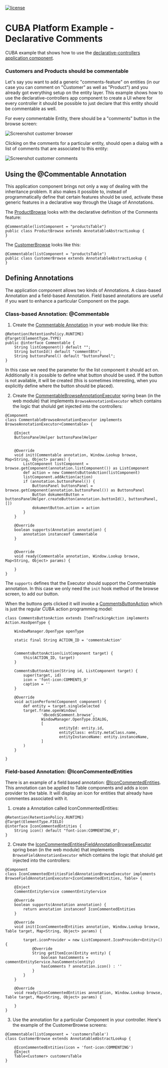 [![license](https://img.shields.io/badge/license-Apache%20License%202.0-blue.svg?style=flat)](http://www.apache.org/licenses/LICENSE-2.0)

# CUBA Platform Example - Declarative Comments

CUBA example that shows how to use the [declarative-controllers application component](https://github.com/balvi/cuba-component-declarative-controllers).


### Customers and Products should be commentable

Let's say you want to add a generic "comments-feature" on entities (in our case you can comment on "Customer" as well as "Product") 
and you already got everything setup on the entity layer. This example shows how to use the declarative-controllers app component to create
a UI where for every controller it should be possible to just declare that this entity should be commentable as well.

For every commentable Entity, there should be a "comments" button in the browse screen:

![Screenshot customer browser](https://github.com/balvi/cuba-example-declarative-comments/blob/master/img/customer-browse.png)

Clicking on the comments for a particular entity, should open a dialog with a list of comments that are associated to this entity:

![Screenshot customer comments](https://github.com/balvi/cuba-example-declarative-comments/blob/master/img/customer-comments.png)

## Using the @Commentable Annotation

This application component brings not only a way of dealing with the inheritance problem. 
It also makes it possible to, instead of programmatically define that certain features should be used, activate these generic features
in a declarative way through the Usage of Annotations.

The [ProductBrowse](https://github.com/balvi/cuba-example-declarative-comments/blob/master/modules/web/src/de/balvi/cuba/example/declarativecomments/web/product/ProductBrowse.java) looks with the declarative definition of the Comments feature:

````
@Commentable(listComponent = "productsTable")
public class ProductBrowse extends AnnotatableAbstractLookup {
}
````

The [CustomerBrowse](https://github.com/balvi/cuba-example-declarative-comments/blob/master/modules/web/src/de/balvi/cuba/example/declarativecomments/web/customer/CustomerBrowse.groovy) looks like this:

````
@Commentable(listComponent = "productsTable")
public class CustomerBrowse extends AnnotatableAbstractLookup {
}
````

## Defining Annotations 

The application component allows two kinds of Annotations. A class-based Annotation and a field-based Annotation.
Field based annotations are useful if you want to enhance a particular Component on the page.

### Class-based Annotation: @Commentable


1. Create the [Commentable Annotation](https://github.com/balvi/cuba-example-declarative-comments/blob/master/modules/web/src/de/balvi/cuba/example/declarativecomments/web/commentable/Commentable.java) in your web module like this:


````
@Retention(RetentionPolicy.RUNTIME)
@Target(ElementType.TYPE)
public @interface Commentable {
    String listComponent() default "";
    String buttonId() default "commentBtn";
    String buttonsPanel() default "buttonsPanel";
}
````

In this case we need the parameter for the list component it should act on. Additionally it is possible to define what
button should be used. If the button is not available, it will be created (this is sometimes interesting, when you explicitly define where the button should be placed).

2. Create the [CommentableBrowseAnnotationExecutor](https://github.com/balvi/cuba-example-declarative-comments/blob/master/modules/web/src/de/balvi/cuba/example/declarativecomments/web/commentable/CommentableBrowseAnnotationExecutor.groovy) 
spring bean (in the web module) that implements `BrowseAnnotationExecutor` 
which contains the logic that sholuld get injected into the controllers:


````
@Component
class CommentableBrowseAnnotationExecutor implements BrowseAnnotationExecutor<Commentable> {

    @Inject
    ButtonsPanelHelper buttonsPanelHelper


    @Override
    void init(Commentable annotation, Window.Lookup browse, Map<String, Object> params) {
        ListComponent listComponent = browse.getComponent(annotation.listComponent()) as ListComponent
        def action = new CommentsButtonAction(listComponent)
        listComponent.addAction(action)
        if (annotation.buttonsPanel()) {
            ButtonsPanel buttonsPanel = browse.getComponent(annotation.buttonsPanel()) as ButtonsPanel
            Button dokumentButton = buttonsPanelHelper.createButton(annotation.buttonId(), buttonsPanel, [])
            dokumentButton.action = action
        }
    }

    @Override
    boolean supports(Annotation annotation) {
        annotation instanceof Commentable
    }


    @Override
    void ready(Commentable annotation, Window.Lookup browse, Map<String, Object> params) {

    }
}
````

The `supports` defines that the Executor should support the Commentable annotation.
In this case we only need the `init` hook method of the browse screen, to add our button.

When the buttons gets clicked it will invoke a [CommentsButtonAction](https://github.com/balvi/cuba-example-declarative-comments/blob/master/modules/web/src/de/balvi/cuba/example/declarativecomments/web/commentable/CommentsButtonAction.groovy) which is just the regular CUBA action programming model:

````
class CommentsButtonAction extends ItemTrackingAction implements Action.HasOpenType {

    WindowManager.OpenType openType

    static final String ACTION_ID = 'commentsAction'


    CommentsButtonAction(ListComponent target) {
        this(ACTION_ID, target)
    }

    CommentsButtonAction(String id, ListComponent target) {
        super(target, id)
        icon = 'font-icon:COMMENTS_O'
        caption = ''
    }

    @Override
    void actionPerform(Component component) {
        def entity = target.singleSelected
        target.frame.openWindow(
                'dbcedc$Comment.browse',
                WindowManager.OpenType.DIALOG,
                [
                        entityId: entity.id,
                        entityClass: entity.metaClass.name,
                        entityInstanceName: entity.instanceName,
                ]
        )
    }

}
````


### Field-based Annotation: @IconCommentedEntities

There is an example of a field based annotation: [@IconCommentedEntities](https://github.com/balvi/cuba-example-declarative-comments/blob/master/modules/web/src/de/balvi/cuba/example/declarativecomments/web/iconcommented/IconCommentedEntities.groovy). This annotation can be applied to Table components
and adds a icon provider to the table. It will display an icon for entities that already have commentes associated with it.

1. create a Annotation called IconCommentedEntities:

````
@Retention(RetentionPolicy.RUNTIME)
@Target(ElementType.FIELD)
@interface IconCommentedEntities {
    String icon() default "font-icon:COMMENTING_O";
}
````


2. Create the [IconCommentedEntitiesFieldAnnotationBrowseExecutor](https://github.com/balvi/cuba-example-declarative-comments/blob/master/modules/web/src/de/balvi/cuba/example/declarativecomments/web/iconcommented/IconCommentedEntitiesFieldAnnotationBrowseExecutor.groovy) 
spring bean (in the web module) that implements `BrowseFieldAnnotationExecutor` 
which contains the logic that sholuld get injected into the controllers:


````
@Component
class IconCommentedEntitiesFieldAnnotationBrowseExecutor implements BrowseFieldAnnotationExecutor<IconCommentedEntities, Table> {

    @Inject
    CommentEntityService commentEntityService

    @Override
    boolean supports(Annotation annotation) {
        return annotation instanceof IconCommentedEntities
    }

    @Override
    void init(IconCommentedEntities annotation, Window.Lookup browse, Table target, Map<String, Object> params) {

        target.iconProvider = new ListComponent.IconProvider<Entity>() {
            @Override
            String getItemIcon(Entity entity) {
                boolean hasComments = commentEntityService.hasComments(entity)
                hasComments ? annotation.icon() : ''
            }
        }
    }

    @Override
    void ready(IconCommentedEntities annotation, Window.Lookup browse, Table target, Map<String, Object> params) {

    }
}
````

3. Use the annotation for a particular Component in your controller. Here's the example of the CustomerBrowse screens:


````
@Commentable(listComponent = 'customersTable')
class CustomerBrowse extends AnnotatableAbstractLookup {

    @IconCommentedEntities(icon = 'font-icon:COMMENTING')
    @Inject
    Table<Customer> customersTable
}
````